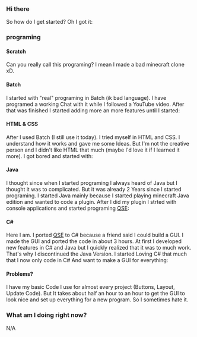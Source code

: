 ### Hi there
So how do I get started? Oh I got it:
### programing
#### Scratch
Can you really call this programing? I mean I made a bad minecraft clone xD.
#### Batch
I started with "real" programing in Batch (ik bad language). I have programed a working Chat with it while I followed a YouTube video. After that was finished I started adding more an more features until I started:
#### HTML & CSS
After I used Batch (I still use it today). I tried myself in HTML and CSS. I understand how it works and gave me some Ideas. But I'm not the creative person and I didn't like HTML that much (maybe I'd love it if I learned it more). I got bored and started with:
#### Java
I thought since when I started programing I always heard of Java but I thought it was to complicated. But it was already 2 Years since I started programing. I started Java mainly because I started playing minecraft Java edition and wanted to code a plugin. After I did my plugin I strted with console applications and started programing [QSE](https://github.com/ComputerElite/QSE):
#### C#
Here I am. I ported [QSE](https://github.com/ComputerElite/QSE) to C# because a friend said I could build a GUI. I made the GUI and ported the code in about 3 hours. At first I developed new features in C# and Java but I quickly realized that it was to much work. That's why I discontinued the Java Version. I started Loving C# that much that I now only code in C# And want to make a GUI for everything:
#### Problems?
I have my basic Code I use for almost every project (Buttons, Layout, Update Code). But It takes about half an hour to an hour to get the GUI to look nice and set up everything for a new program. So I sometimes hate it.
### What am I doing right now?
N/A



<!--
**ComputerElite/ComputerElite** is a ✨ _special_ ✨ repository because its `README.md` (this file) appears on your GitHub profile.

Here are some ideas to get you started:

- 🔭 I’m currently working on ...
- 🌱 I’m currently learning ...
- 👯 I’m looking to collaborate on ...
- 🤔 I’m looking for help with ...
- 💬 Ask me about ...
- 📫 How to reach me: ...
- 😄 Pronouns: ...
- ⚡ Fun fact: ...
-->
